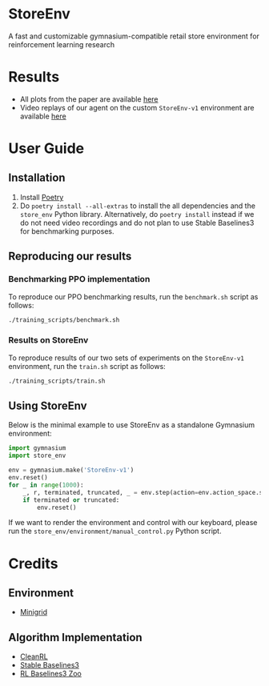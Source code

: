# StoreEnv
A fast and customizable gymnasium-compatible retail store environment for reinforcement learning research
# Results
- All plots from the paper are available [here](https://wandb.ai/kenminglee/COMP579-Final-Project/reports/Results-Plots--Vmlldzo0MTY3MjUw#benchmarking-ppo)
- Video replays of our agent on the custom `StoreEnv-v1` environment are available [here](https://wandb.ai/kenminglee/COMP579-Final-Project/reports/Videos--Vmlldzo0MTc4MTg3) 
# User Guide
## Installation
1. Install [Poetry](https://python-poetry.org/docs/)
2. Do `poetry install --all-extras` to install the all dependencies and the `store_env` Python library. Alternatively, do `poetry install` instead if we do not need video recordings and do not plan to use Stable Baselines3 for benchmarking purposes.
## Reproducing our results
### Benchmarking PPO implementation
To reproduce our PPO benchmarking results, run the `benchmark.sh` script as follows:
```sh
./training_scripts/benchmark.sh
```
### Results on StoreEnv
To reproduce results of our two sets of experiments on the `StoreEnv-v1` environment, run the `train.sh` script as follows:
```sh
./training_scripts/train.sh
```

## Using StoreEnv 
Below is the minimal example to use StoreEnv as a standalone Gymnasium environment:
```python
import gymnasium
import store_env

env = gymnasium.make('StoreEnv-v1')
env.reset()
for _ in range(1000):
    _, r, terminated, truncated, _ = env.step(action=env.action_space.sample())
    if terminated or truncated:
        env.reset()
``` 
If we want to render the environment and control with our keyboard, please run the `store_env/environment/manual_control.py` Python script.


# Credits
## Environment
- [Minigrid](https://github.com/Farama-Foundation/Minigrid) 
## Algorithm Implementation
- [CleanRL](https://github.com/vwxyzjn/cleanrl)
- [Stable Baselines3](https://github.com/DLR-RM/stable-baselines3)
- [RL Baselines3 Zoo](https://github.com/DLR-RM/rl-baselines3-zoo)
